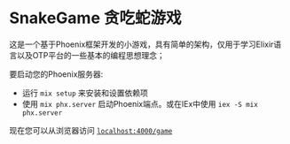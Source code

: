 # SnakeGame 贪吃蛇游戏

这是一个基于Phoenix框架开发的小游戏，具有简单的架构，仅用于学习Elixir语言以及OTP平台的一些基本的编程思想理念；

要启动您的Phoenix服务器:

  * 运行 `mix setup` 来安装和设置依赖项
  * 使用 `mix phx.server` 启动Phoenix端点。或在IEx中使用 `iex -S mix phx.server`

现在您可以从浏览器访问 [`localhost:4000/game`](http://localhost:4000/game)
